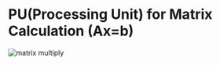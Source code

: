 # PU(Processing Unit) for Matrix Calculation (Ax=b)
![matrix multiply](https://github.com/youngyang00/Mini_Projects/assets/172355193/3bab9a5a-348a-49e5-b37b-bd3c541cfe3b)
